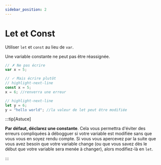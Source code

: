 ```yaml
---
sidebar_position: 2
---
```


# Let et Const

Utiliser `let` et `const` au lieu de `var`.

Une variable constante ne peut pas être réassignée.

```js
// ✗ Ne pas écrire
var x = 5;

// ✓ Mais écrire plutôt
// highlight-next-line
const x = 5;
x = 6; //renverra une erreur

// highlight-next-line
let y = 6;
y = "hello world"; //la valeur de let peut être modifiée
```

:::tip[Astuce]

**Par défaut, déclarez une constante**. Cela vous permettra d'éviter des erreurs compliquées à débogguer si votre variable est modifiée sans que vous vous en soyez rendu compte. Si vous vous apercevez par la suite que vous avez besoin que votre variable change (ou que vous savez dès le début que votre variable sera menée à changer), alors modifiez-là en `let`.

:::